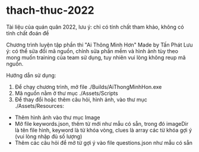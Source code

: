# thach-thuc-2022
Tài liệu của quán quân 2022, lưu ý: chỉ có tính chất tham khảo, không có tính chất đoán đề

Chương trình luyện tập phần thi "Ai Thông Minh Hơn"
Made by Tấn Phát
Lưu ý: có thể sửa đổi mã nguồn, chỉnh sửa phần mềm và hình ảnh tùy theo mong muốn training của team sử dụng, tuy nhiên vui lòng không reup mã nguồn.

Hướng dẫn sử dụng:
1. Để chạy chương trình, mở file ./Builds/AiThongMinhHon.exe
2. Mã nguồn nằm ở thư mục ./Assets/Scripts
3. Để thay đổi hoặc thêm câu hỏi, hình ảnh, vào thư mục ./Assets/Resources:
- Thêm hình ảnh vào thư mục Image
- Mở file keywords.json, thêm từ mới như mẫu có sẵn, trong đó imageDir là tên file hình, keyword là từ khóa vòng, clues là array các từ khóa gợi ý (vui lòng nhập đủ số lượng)
- Thêm các câu hỏi để mở từ gợi ý vào file questions.json như mẫu có sẵn
